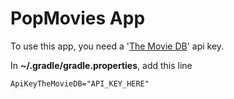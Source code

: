 # PopMovies App

To use this app, you need a '[The Movie DB](https://www.themoviedb.org)' api key.

In **~/.gradle/gradle.properties**, add this line

```
ApiKeyTheMovieDB="API_KEY_HERE"
```
